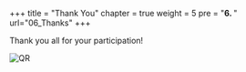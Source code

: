 +++
title = "Thank You"
chapter = true
weight = 5
pre = "<b>6. </b>"
url="06_Thanks"
+++


Thank you all for your participation!


<img src="/images/qr-minimized.png" alt="QR" />


<script src="https://platform.linkedin.com/badges/js/profile.js" async defer type="text/javascript"></script>

<style>
.badge-base {
  display: inline-block;
}
</style>

<div class="badge-base LI-profile-badge" data-locale="tr_TR" data-size="large" data-theme="light" data-type="VERTICAL" data-vanity="onurr-yasar" data-version="v1"><a class="badge-base__link LI-simple-link" href="https://tr.linkedin.com/in/onurr-yasar?trk=profile-badge"></a></div>

<div class="badge-base LI-profile-badge" data-locale="tr_TR" data-size="large" data-theme="light" data-type="VERTICAL" data-vanity="cihat-z-52757485" data-version="v1"><a class="badge-base__link LI-simple-link" href="https://www.linkedin.com/in/cihat-z-52757485?trk=profile-badge"></a></div>

